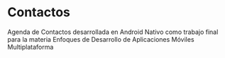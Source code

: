 # Contactos
Agenda de Contactos desarrollada en Android Nativo como trabajo final para la materia Enfoques de Desarrollo de Aplicaciones Móviles Multiplataforma
